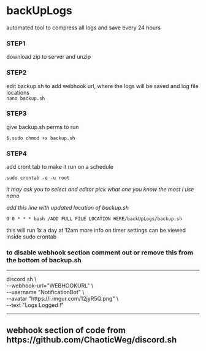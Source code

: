 # backUpLogs
automated tool to compress all logs and save every 24 hours



<p>
<h3>STEP1</h3>

download zip to server and unzip 
</p>
  
<p>
<h3>STEP2</h3>

edit backup.sh to add webhook url, where the logs will be saved and log file locations <br>
`nano backup.sh`
</p>

<p> 
<h3>STEP3</h3>
give backup.sh perms to run 

`$.sudo chmod +x backup.sh`

</p>

<p>
<h3>STEP4</h3>

add cront tab to make it run on a schedule 

`sudo crontab -e -u root`

<i>it may ask you to select and editor pick what one you know the most i use nano 

add this line with updated location of backup.sh</i>

`0 0 * * * bash /ADD FULL FILE LOCATION HERE/backUpLogs/backup.sh`
</p>


this will run 1x a day at 12am more info on timer settings can be viewed inside 
sudo crontab


<p>
<h3>to disable webhook section comment out or remove this from the bottom of backup.sh</h3>
<hr>
discord.sh \<br>
  --webhook-url="WEBHOOKURL" \<br>
  --username "NotificationBot" \<br>
  --avatar "https://i.imgur.com/12jyR5Q.png" \<br>
  --text "Logs Logged !"<br>
<hr>
</p>


<h2>webhook section of code from https://github.com/ChaoticWeg/discord.sh</h2>
